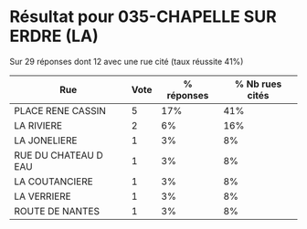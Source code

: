 # Résultat pour 035-CHAPELLE SUR ERDRE (LA)

Sur 29 réponses dont 12 avec une rue cité (taux réussite 41%)

| Rue | Vote | % réponses | % Nb rues cités|
|-----|------|------------|----------------|
| PLACE RENE CASSIN | 5 | 17% | 41%|
| LA RIVIERE | 2 | 6% | 16%|
| LA JONELIERE | 1 | 3% | 8%|
| RUE DU CHATEAU D EAU | 1 | 3% | 8%|
| LA COUTANCIERE | 1 | 3% | 8%|
| LA VERRIERE | 1 | 3% | 8%|
| ROUTE DE NANTES | 1 | 3% | 8%|
